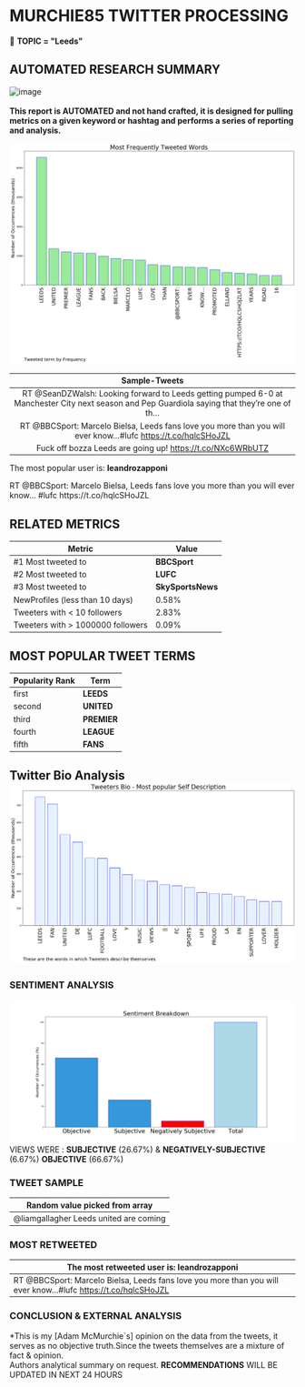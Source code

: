 # MURCHIE85 TWITTER PROCESSING 
&#x1F34E; **TOPIC = "Leeds"**

## AUTOMATED RESEARCH SUMMARY

![image](https://marketingplatform.google.com/about/static/images/gmp/analytics-smb-benefit.jpg)
<br></br>
<b> This report is AUTOMATED and not hand crafted, it is designed for pulling metrics on a given keyword or hashtag and performs a series of reporting and analysis.</b>



![image](TWEETS.png)



|                **Sample-Tweets**        |
| :-------------: |
| RT @SeanDZWalsh: Looking forward to Leeds getting pumped 6-0 at Manchester City next season and Pep Guardiola saying that they’re one of th… |
| RT @BBCSport: Marcelo Bielsa, Leeds fans love you more than you will ever know…#lufc https://t.co/hqlcSHoJZL |
| Fuck off bozza Leeds are going up! https://t.co/NXc6WRbUTZ |

The most popular user is: **leandrozapponi**
<div class="alert alert-block alert-danger"> RT @BBCSport: Marcelo Bielsa, Leeds fans love you more than you will ever know…
#lufc https://t.co/hqlcSHoJZL</div>

## RELATED METRICS<br>
| Metric | Value |
| ------------- | ------------- |
| #1 Most tweeted to  | **BBCSport** |
| #2 Most tweeted to  | **LUFC** |
| #3 Most tweeted to  | **SkySportsNews** |
| NewProfiles (less than 10 days) | 0.58%  |
| Tweeters with < 10 followers  | 2.83%|
| Tweeters with > 1000000 followers  | 0.09%  |



## MOST POPULAR TWEET TERMS 


| Popularity Rank  | Term |
| ------------- | ------------- |
| first  | **LEEDS**  |
| second  | **UNITED**  |
| third  | **PREMIER** |
| fourth  | **LEAGUE**  |
| fifth  | **FANS**  |


## Twitter Bio Analysis![image](BIO.png)
### SENTIMENT ANALYSIS
![image](sentiment.png)
VIEWS WERE : **SUBJECTIVE**  (26.67%) & **NEGATIVELY-SUBJECTIVE** (6.67%) **OBJECTIVE** (66.67%)

### TWEET SAMPLE 
| Random value picked from array |
| ------------- |
|@liamgallagher Leeds united are coming |

### MOST RETWEETED 

| The most retweeted user is: **leandrozapponi**  |
| ------------- |
| RT @BBCSport: Marcelo Bielsa, Leeds fans love you more than you will ever know…#lufc https://t.co/hqlcSHoJZL |

### CONCLUSION & EXTERNAL ANALYSIS

*This is my [Adam McMurchie`s] opinion on the data from the tweets, it serves as no objective truth.Since the tweets themselves are a mixture of fact & opinion.<br>
Authors analytical summary on request.
**RECOMMENDATIONS** WILL BE UPDATED IN NEXT  24 HOURS <br>